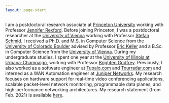 ```yaml
---
layout: page-start
---
```


I am a postdoctoral research associate at [Princeton University](https://www.princeton.edu) working with Professor [Jennifer Rexford](https://www.cs.princeton.edu/~jrex/).
Before joining Princeton, I was a postdoctoral researcher at the [University of Vienna](https://www.univie.ac.at) working with Professor [Stefan Schmid](https://www.univie.ac.at/ct/stefan/). 
I received a Ph.D. and M.S. in Computer Science from the [University of Colorado Boulder](https://www.colorado.edu) advised by Professor [Eric Keller](https://eric-keller.github.io/) and a B.Sc. in Computer Science from the [University of Vienna](https://www.univie.ac.at).
During my undergraduate studies, I spent one year at the [University of Illinois at Urbana-Champaign](http://www.illinois.edu), working with Professor [Brighten Godfrey](http://pbg.cs.illinois.edu).
Previously, I also worked as a software engineer at [Tupalo.com](https://www.tupalo.com) and [Tourradar.com](https://www.tourradar.com) and interned as a WAN Automation engineer at [Juniper Networks](https://www.juniper.net).
My research focuses on hardware support for real-time video conferencing applications, scalable packet-level network monitoring, programmable data planes, and high-performance networking architectures. My research statement (from Feb. 2021) is available [here](../doc/research-statement-om-feb21.pdf).